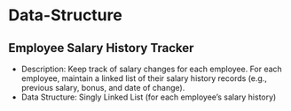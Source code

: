 # Data-Structure

## Employee Salary History Tracker

- Description:
Keep track of salary changes for each employee. For each employee, maintain a linked list of their salary history records (e.g., previous salary, bonus, and date of change).
- Data Structure:
Singly Linked List (for each employee’s salary history)
